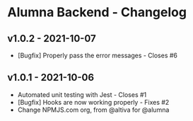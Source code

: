 # Alumna Backend - Changelog

## v1.0.2 - 2021-10-07

* [Bugfix] Properly pass the error messages - Closes #6

## v1.0.1 - 2021-10-06

* Automated unit testing with Jest - Closes #1
* [Bugfix] Hooks are now working properly - Fixes #2
* Change NPMJS.com org, from @altiva for @alumna